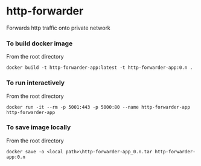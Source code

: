 # http-forwarder
Forwards http traffic onto private network

### To build docker image
From the root directory
```
docker build -t http-forwarder-app:latest -t http-forwarder-app:0.n .
```

### To run interactively
From the root directory
```
docker run -it --rm -p 5001:443 -p 5000:80 --name http-forwarder-app http-forwarder-app
```

### To save image locally
From the root directory
```
docker save -o <local path>\http-forwarder-app_0.n.tar http-forwarder-app:0.n
```